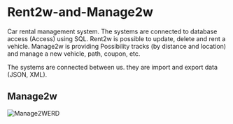 # Rent2w-and-Manage2w

Car rental management system. 
The systems are connected to database access (Access) using SQL.
Rent2w is possible to update, delete and rent a vehicle.
Manage2w is providing Possibility tracks (by distance and location) and manage a new vehicle, path, coupon, etc.

The systems are connected between us. they are import and export data (JSON, XML). 

## Manage2w
![Manage2WERD](https://user-images.githubusercontent.com/60628997/77303365-87d9a400-6cfb-11ea-899e-506dffdcd63d.png)


